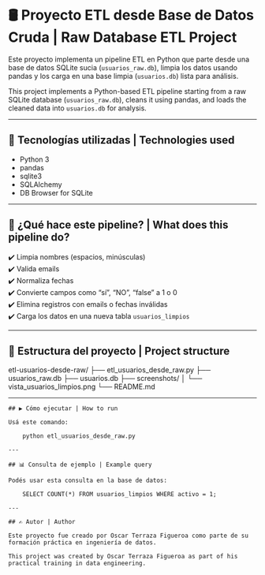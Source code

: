 # 🛢️ Proyecto ETL desde Base de Datos Cruda | Raw Database ETL Project

Este proyecto implementa un pipeline ETL en Python que parte desde una base de datos SQLite sucia (`usuarios_raw.db`), limpia los datos usando pandas y los carga en una base limpia (`usuarios.db`) lista para análisis.

This project implements a Python-based ETL pipeline starting from a raw SQLite database (`usuarios_raw.db`), cleans it using pandas, and loads the cleaned data into `usuarios.db` for analysis.

---

## 🔧 Tecnologías utilizadas | Technologies used

- Python 3  
- pandas  
- sqlite3  
- SQLAlchemy  
- DB Browser for SQLite

---

## 🧪 ¿Qué hace este pipeline? | What does this pipeline do?

✔️ Limpia nombres (espacios, minúsculas)  
✔️ Valida emails  
✔️ Normaliza fechas  
✔️ Convierte campos como “sí”, “NO”, “false” a 1 o 0  
✔️ Elimina registros con emails o fechas inválidas  
✔️ Carga los datos en una nueva tabla `usuarios_limpios`

---

## 📂 Estructura del proyecto | Project structure

etl-usuarios-desde-raw/
├── etl_usuarios_desde_raw.py
├── usuarios_raw.db
├── usuarios.db
├── screenshots/
│ └── vista_usuarios_limpios.png
└── README.md

---

    ## ▶️ Cómo ejecutar | How to run

    Usá este comando:

        python etl_usuarios_desde_raw.py

    ---

    ## 📊 Consulta de ejemplo | Example query

    Podés usar esta consulta en la base de datos:

        SELECT COUNT(*) FROM usuarios_limpios WHERE activo = 1;

    ---

    ## ✍️ Autor | Author

    Este proyecto fue creado por Oscar Terraza Figueroa como parte de su formación práctica en ingeniería de datos.

    This project was created by Oscar Terraza Figueroa as part of his practical training in data engineering.
